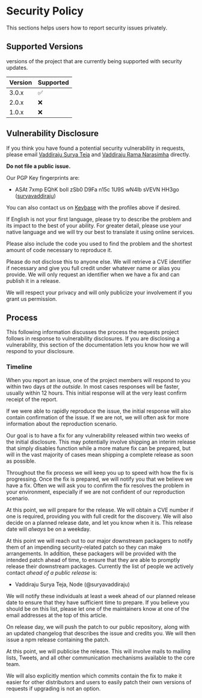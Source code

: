 # Security Policy

This sections helps users how to report security issues privately.

## Supported Versions

versions of the project that are currently being supported with security updates.

| Version | Supported          |
| ------- | ------------------ |
| 3.0.x   | :white_check_mark: |
| 2.0.x   | :x:                |
| 1.0.x   | :x:                |

## Vulnerability Disclosure

If you think you have found a potential security vulnerability in
requests, please email [Vaddiraju Surya Teja](mailto:suryavaddiraju@proton.me)
and [Vaddiraju Rama Narasimha](mailto:vaddiraju.ramanarasimha@gmail.com) directly.

**Do not file a public issue.**

Our PGP Key fingerprints are:
- ASAt 7xmp EQhK boIl zSb0 D9Fa n15c 1U9S wN4lb sVEVN HH3go ([suryavaddiraju](https://keybase.io/suryavaddiraju))

You can also contact us on [Keybase](https://keybase.io) with the
profiles above if desired.

If English is not your first language, please try to describe the
problem and its impact to the best of your ability. For greater detail,
please use your native language and we will try our best to translate it
using online services.

Please also include the code you used to find the problem and the
shortest amount of code necessary to reproduce it.

Please do not disclose this to anyone else. We will retrieve a CVE
identifier if necessary and give you full credit under whatever name or
alias you provide. We will only request an identifier when we have a fix
and can publish it in a release.

We will respect your privacy and will only publicize your involvement if
you grant us permission.

## Process

This following information discusses the process the requests project
follows in response to vulnerability disclosures. If you are disclosing
a vulnerability, this section of the documentation lets you know how we
will respond to your disclosure.

### Timeline

When you report an issue, one of the project members will respond to you
within two days *at the outside*. In most cases responses will be
faster, usually within 12 hours. This initial response will at the very
least confirm receipt of the report.

If we were able to rapidly reproduce the issue, the initial response
will also contain confirmation of the issue. If we are not, we will
often ask for more information about the reproduction scenario.

Our goal is to have a fix for any vulnerability released within two
weeks of the initial disclosure. This may potentially involve shipping
an interim release that simply disables function while a more mature fix
can be prepared, but will in the vast majority of cases mean shipping a
complete release as soon as possible.

Throughout the fix process we will keep you up to speed with how the fix
is progressing. Once the fix is prepared, we will notify you that we
believe we have a fix. Often we will ask you to confirm the fix resolves
the problem in your environment, especially if we are not confident of
our reproduction scenario.

At this point, we will prepare for the release. We will obtain a CVE
number if one is required, providing you with full credit for the
discovery. We will also decide on a planned release date, and let you
know when it is. This release date will *always* be on a weekday.

At this point we will reach out to our major downstream packagers to
notify them of an impending security-related patch so they can make
arrangements. In addition, these packagers will be provided with the
intended patch ahead of time, to ensure that they are able to promptly
release their downstream packages. Currently the list of people we
actively contact *ahead of a public release* is:

-   Vaddiraju Surya Teja, Node (@suryavaddiraju)

We will notify these individuals at least a week ahead of our planned
release date to ensure that they have sufficient time to prepare. If you
believe you should be on this list, please let one of the maintainers
know at one of the email addresses at the top of this article.

On release day, we will push the patch to our public repository, along
with an updated changelog that describes the issue and credits you. We
will then issue a npm release containing the patch.

At this point, we will publicise the release. This will involve mails to
mailing lists, Tweets, and all other communication mechanisms available
to the core team.

We will also explicitly mention which commits contain the fix to make it
easier for other distributors and users to easily patch their own
versions of requests if upgrading is not an option.
